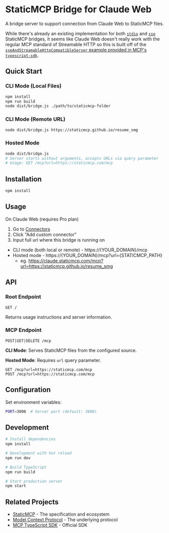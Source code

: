 # StaticMCP Bridge for Claude Web

A bridge server to support connection from Claude Web to StaticMCP files.

While there's already an existing implementation for both [`stdio`](https://github.com/StaticMCP/stdio_bridge) and [`sse`](https://github.com/StaticMCP/sse_bridge) StaticMCP bridges, it seems like Claude Web doesn't really work with the regular MCP standard of Streamable HTTP so this is built off of the [`sseAndStreamableHttpCompatibleServer` example provided in MCP's `typescript-sdk`](https://github.com/modelcontextprotocol/typescript-sdk/blob/main/src/examples/server/sseAndStreamableHttpCompatibleServer.ts).

## Quick Start

### CLI Mode (Local Files)

```bash
npm install
npm run build
node dist/bridge.js ./path/to/staticmcp-folder
```

### CLI Mode (Remote URL)

```bash
node dist/bridge.js https://staticmcp.github.io/resume_smg
```

### Hosted Mode

```bash
node dist/bridge.js
# Server starts without arguments, accepts URLs via query parameter
# Usage: GET /mcp?url=https://staticmcp.com/mcp
```

## Installation

```bash
npm install
```

## Usage

On Claude Web (requires Pro plan)

1. Go to [Connectors](https://claude.ai/settings/connectors)
2. Click "Add custom connector"
3. Input full url where this bridge is running on
  - CLI mode (both local or remote) - https://{YOUR_DOMAIN}/mcp
  - Hosted mode - https://{YOUR_DOMAIN}/mcp?url={STATICMCP_PATH}
    - eg. https://claude.staticmcp.com/mcp?url=https://staticmcp.github.io/resume_smg

## API

### Root Endpoint

```
GET /
```

Returns usage instructions and server information.

### MCP Endpoint

```
POST|GET|DELETE /mcp
```

**CLI Mode**: Serves StaticMCP files from the configured source.

**Hosted Mode**: Requires `url` query parameter.
```
GET /mcp?url=https://staticmcp.com/mcp
POST /mcp?url=https://staticmcp.com/mcp
```

## Configuration

Set environment variables:

```bash
PORT=3000  # Server port (default: 3000)
```

## Development

```bash
# Install dependencies
npm install

# Development with hot reload
npm run dev

# Build TypeScript
npm run build

# Start production server
npm start
```

## Related Projects

- [StaticMCP](https://staticmcp.com) - The specification and ecosystem
- [Model Context Protocol](https://modelcontextprotocol.io) - The underlying protocol
- [MCP TypeScript SDK](https://github.com/modelcontextprotocol/typescript-sdk) - Official SDK
